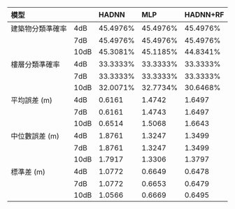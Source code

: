 | 模型 | | HADNN | MLP | HADNN+RF |
| :--- | :- | :--- | :--- | :--- |
| 建築物分類準確率 | 4dB | 45.4976% | 45.4976% | 45.4976% |
| | 7dB | 45.4976% | 45.4976% | 45.4976% |
| | 10dB | 45.3081% | 45.1185% | 44.8341% |
| 樓層分類準確率 | 4dB | 33.3333% | 33.3333% | 33.3333% |
| | 7dB | 33.3333% | 33.3333% | 33.3333% |
| | 10dB | 32.0071% | 32.7734% | 30.6468% |
| 平均誤差 (m) | 4dB | 0.6161 | 1.4742 | 1.6497 |
| | 7dB | 0.6161 | 1.4743 | 1.6497 |
| | 10dB | 0.6514 | 1.5068 | 1.6643 |
| 中位數誤差 (m) | 4dB | 1.8761 | 1.3247 | 1.3499 |
| | 7dB | 1.8761 | 1.3247 | 1.3499 |
| | 10dB | 1.7917 | 1.3306 | 1.3797 |
| 標準差 (m) | 4dB | 1.0772 | 0.6649 | 0.6478 |
| | 7dB | 1.0772 | 0.6653 | 0.6479 |
| | 10dB | 1.0566 | 0.6669 | 0.6495 |